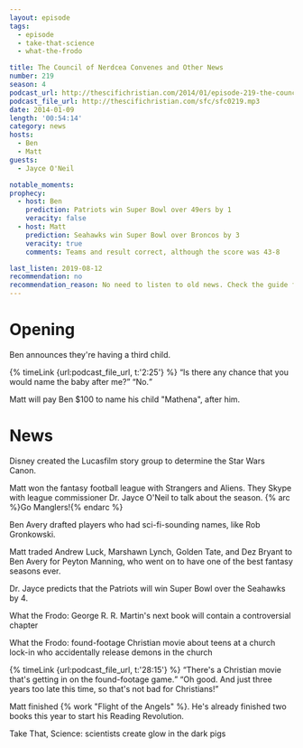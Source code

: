 ```yaml
---
layout: episode
tags:
  - episode
  - take-that-science
  - what-the-frodo

title: The Council of Nerdcea Convenes and Other News
number: 219
season: 4
podcast_url: http://thescifichristian.com/2014/01/episode-219-the-council-of-nerdcea-convenes-and-other-news/
podcast_file_url: http://thescifichristian.com/sfc/sfc0219.mp3
date: 2014-01-09
length: '00:54:14'
category: news
hosts:
  - Ben
  - Matt
guests:
  - Jayce O'Neil 

notable_moments:
prophecy:
  - host: Ben
    prediction: Patriots win Super Bowl over 49ers by 1
    veracity: false
  - host: Matt
    prediction: Seahawks win Super Bowl over Broncos by 3
    veracity: true
    comments: Teams and result correct, although the score was 43-8

last_listen: 2019-08-12
recommendation: no
recommendation_reason: No need to listen to old news. Check the guide for what's interesting in hindsight.
---
```

# Opening
Ben announces they're having a third child. 

<div class="quote">
  {% timeLink {url:podcast_file_url, t:'2:25'} %}
  <q class="matt">Is there any chance that you would name the baby after me?</q>
  <q class="ben">No.</q>
</div>

Matt will pay Ben $100 to name his child "Mathena", after him. 



# News
Disney created the Lucasfilm story group to determine the Star Wars Canon. 

Matt won the fantasy football league with Strangers and Aliens. They Skype with league commissioner Dr. Jayce O'Neil to talk about the season. {% arc %}Go Manglers!{% endarc %} 

Ben Avery drafted players who had sci-fi-sounding names, like Rob Gronkowski.

Matt traded Andrew Luck, Marshawn Lynch, Golden Tate, and Dez Bryant to Ben Avery for Peyton Manning, who went on to have one of the best fantasy seasons ever.

Dr. Jayce predicts that the Patriots will win Super Bowl over the Seahawks by 4.

What the Frodo: George R. R. Martin's next book will contain a controversial chapter

What the Frodo: found-footage Christian movie about teens at a church lock-in who accidentally release demons in the church

<div class="quote">
  {% timeLink {url:podcast_file_url, t:'28:15'} %}
  <q class="ben">There's a Christian movie that's getting in on the found-footage game.</q>
  <q class="matt">Oh good. And just three years too late this time, so that's not bad for Christians!</q>
</div>

Matt finished {% work "Flight of the Angels" %}. He's already finished two books this year to start his Reading Revolution. 

Take That, Science: scientists create glow in the dark pigs